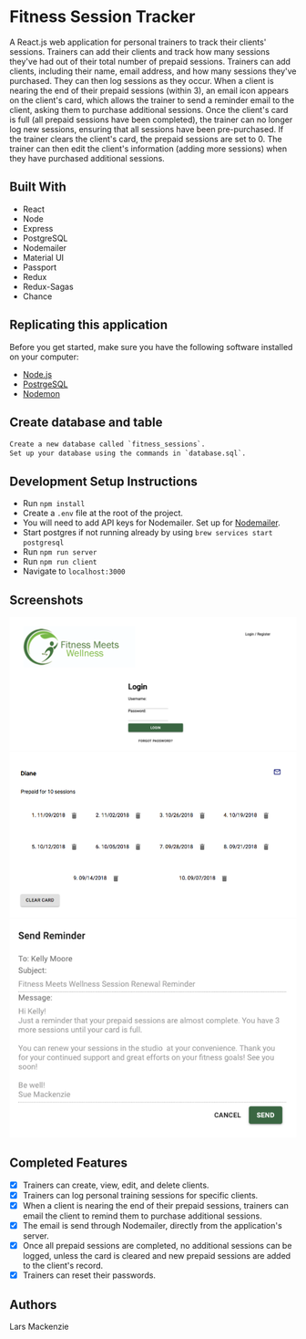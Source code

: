 # Fitness Session Tracker 
A React.js web application for personal trainers to track their clients' sessions. Trainers can add their clients and track how many sessions they've had out of their total number of prepaid sessions. Trainers can add clients, including their name, email address, and how many sessions they've purchased. They can then log sessions as they occur. When a client is nearing the end of their prepaid sessions (within 3), an email icon appears on the client's card, which allows the trainer to send a reminder email to the client, asking them to purchase additional sessions. Once the client's card is full (all prepaid sessions have been completed), the trainer can no longer log new sessions, ensuring that all sessions have been pre-purchased. If the trainer clears the client's card, the prepaid sessions are set to 0. The trainer can then edit the client's information (adding more sessions) when they have purchased additional sessions. 

## Built With
* React
* Node
* Express
* PostgreSQL
* Nodemailer
* Material UI
* Passport
* Redux
* Redux-Sagas
* Chance 


## Replicating this application

Before you get started, make sure you have the following software installed on your computer:

- [Node.js](https://nodejs.org/en/)
- [PostrgeSQL](https://www.postgresql.org/)
- [Nodemon](https://nodemon.io/)

## Create database and table
```
Create a new database called `fitness_sessions`. 
Set up your database using the commands in `database.sql`. 
```

## Development Setup Instructions

* Run `npm install`
* Create a `.env` file at the root of the project.
* You will need to add API keys for Nodemailer. Set up for [Nodemailer](https://nodemailer.com/about/).
* Start postgres if not running already by using `brew services start postgresql`
* Run `npm run server`
* Run `npm run client`
* Navigate to `localhost:3000`

## Screenshots
![home screen](https://github.com/larsz-o/fitness-session-tracker/blob/master/src/images/login.png?raw=true)
![client card filled](https://github.com/larsz-o/fitness-session-tracker/blob/master/src/images/client_card_full.png?raw=true)
![reminder email](https://github.com/larsz-o/fitness-session-tracker/blob/master/src/images/send_reminder_email2.png?raw=true)

## Completed Features
- [x] Trainers can create, view, edit, and delete clients.
- [x] Trainers can log personal training sessions for specific clients.
- [x] When a client is nearing the end of their prepaid sessions, trainers can email the client to remind them to purchase additional sessions.
- [x] The email is send through Nodemailer, directly from the application's server. 
- [x] Once all prepaid sessions are completed, no additional sessions can be logged, unless the card is cleared and new prepaid sessions are added to the client's record. 
- [x] Trainers can reset their passwords.

## Authors
Lars Mackenzie 